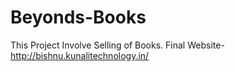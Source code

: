 # Beyonds-Books
This Project Involve Selling of Books.
Final Website- http://bishnu.kunalitechnology.in/

